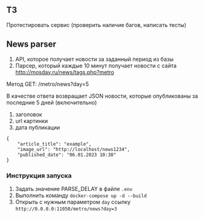 ## ТЗ
Протестировать сервис (проверить наличие багов, написать тесты)

## News parser
1. API, которое получает новости за заданный период из базы
2. Парсер, который каждые 10 минут получает новости
с сайта http://mosday.ru/news/tags.php?metro

Метод GET:
/metro/news?day=5

В качестве ответа возвращает JSON новости, которые опубликованы за последние 5 дней (включительно)
1. заголовок
2. url картинки
3. дата публикации

```
{
    "article_title": "example",
    "image_url": "http://localhost/news1234",
    "published_date": "06.01.2023 10:30"
}
```


### Инструкция запуска
1. Задать значение PARSE_DELAY в файле `.env`
2. Выполнить команду `docker-compose up -d --build`
3. Открыть с нужным параметром `day` ссылку `http://0.0.0.0:11050/metro/news?day=3`
